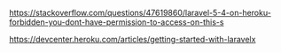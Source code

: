 https://stackoverflow.com/questions/47619860/laravel-5-4-on-heroku-forbidden-you-dont-have-permission-to-access-on-this-s

https://devcenter.heroku.com/articles/getting-started-with-laravelx  
